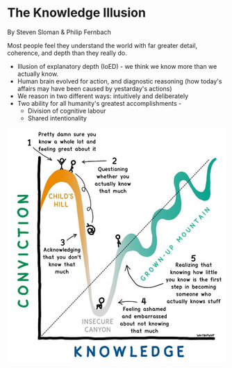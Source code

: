 # The Knowledge Illusion

By Steven Sloman & Philip Fernbach

Most people feel they understand the world with far greater detail, coherence, and depth than they really do.

- Illusion of explanatory depth (IoED) - we think we know more than we actually know.
- Human brain evolved for action, and diagnostic reasoning (how today's affairs may have been caused by yestarday's actions)
- We reason in two different ways: intuitively and deliberately
- Two ability for all humanity's greatest accomplishments -
    - Division of cognitive labour
    - Shared intentionality

![knowledge-illusion](../media/Pasted%20image%2020230804235124.jpg)
